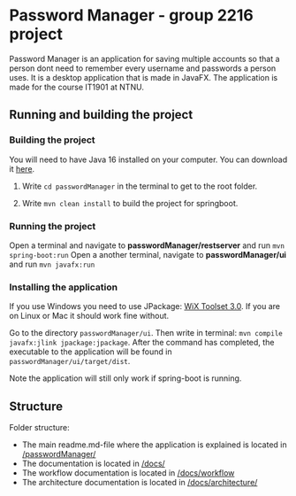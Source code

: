 <!--[![Gitpod Ready-to-Code](https://img.shields.io/badge/Gitpod-Ready--to--Code-blue?logo=gitpod)](https://gitpod.stud.ntnu.no/#https://gitlab.stud.idi.ntnu.no/it1901/groups-2022/gr2216/gr2216)-->

# Password Manager - group 2216 project

Password Manager is an application for saving multiple accounts so that a person dont need to remember every username and passwords a person uses.
It is a desktop application that is made in JavaFX. The application is made for the course IT1901 at NTNU.
<!--The prosject is gitpod ready and can be found [here](https://gitpod.stud.ntnu.no/#https://gitlab.stud.idi.ntnu.no/it1901/groups-2022/gr2216/gr2216), you can also click on the Gitpod button in the top of the readme.-->

## Running and building the project

### Building the project

You will need to have Java 16 installed on your computer. You can download it [here](https://www.oracle.com/java/technologies/javase-jdk16-downloads.html).

1. Write `cd passwordManager` in the terminal to get to the root folder.

2. Write `mvn clean install` to build the project for springboot.

### Running the project

Open a terminal and navigate to **passwordManager/restserver** and run `mvn spring-boot:run`
Open a another terminal, navigate to **passwordManager/ui** and run `mvn javafx:run`

### Installing the application

If you use Windows you need to use JPackage: [WiX Toolset 3.0](https://wixtoolset.org/docs/wix3/). If you are on Linux or Mac it should work fine without.

Go to the directory `passwordManager/ui`. Then write in terminal: `mvn compile javafx:jlink jpackage:jpackage`.
After the command has completed, the executable to the application will be found in `passwordManager/ui/target/dist`.

Note the application will still only work if spring-boot is running.

## Structure

Folder structure:

- The main readme.md-file where the application is explained is located in [/passwordManager/](./passwordManager/readme.md)
- The documentation is located in [/docs/](./docs/)
- The workflow documentation is located in [/docs/workflow](./docs/workflow.md)
- The architecture documentation is located in [/docs/architecture/](./docs/architecture.md)

